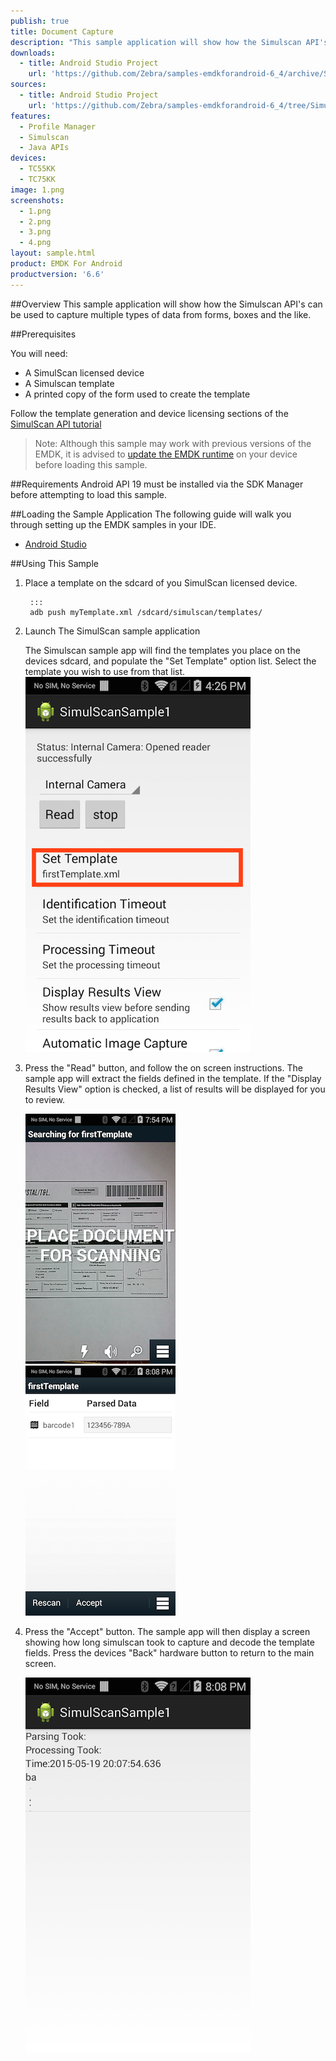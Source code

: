 ```yaml
---
publish: true
title: Document Capture
description: "This sample application will show how the Simulscan API's can be used to capture multiple types of data from paper forms."
downloads:
  - title: Android Studio Project
    url: 'https://github.com/Zebra/samples-emdkforandroid-6_4/archive/SimulScanSample1.zip'
sources:
  - title: Android Studio Project
    url: 'https://github.com/Zebra/samples-emdkforandroid-6_4/tree/SimulScanSample1'
features:
  - Profile Manager
  - Simulscan
  - Java APIs
devices:
  - TC55KK
  - TC75KK
image: 1.png
screenshots:
  - 1.png
  - 2.png
  - 3.png
  - 4.png
layout: sample.html
product: EMDK For Android
productversion: '6.6'
---
```



##Overview
This sample application will show how the Simulscan API's can be used to capture multiple types of data from forms, boxes and the like.

##Prerequisites

You will need:

* A SimulScan licensed device
* A Simulscan template
* A printed copy of the form used to create the template

Follow the template generation and device licensing sections of the [SimulScan API tutorial](/emdk-for-android/6-6/tutorial/tutSimulScanAPI)

>Note: Although this sample may work with previous versions of the EMDK, it is advised to [update the EMDK runtime](../../guide/setupDevice/) on your device before loading this sample.

##Requirements
Android API 19 must be installed via the SDK Manager before attempting to load this sample.


##Loading the Sample Application
The following guide will walk you through setting up the EMDK samples in your IDE.

* [Android Studio](/emdk-for-android/6-6/guide/emdksamples_androidstudio)


##Using This Sample

1. Place a template on the sdcard of you SimulScan licensed device.

		:::
		adb push myTemplate.xml /sdcard/simulscan/templates/
	

2. Launch The SimulScan sample application
	
	The Simulscan sample app will find the templates you place on the devices sdcard, and populate the "Set Template" option list.  Select the template you wish to use from that list.
	![img](simulscanSample1.png) 


3. Press the "Read" button, and follow the on screen instructions. The sample app will extract the fields defined in the template. If the "Display Results View" option is checked, a list of results will be displayed for you to review.

	![img](simulscanSample2.png)  ![img](simulscanSample3.png)   


4. Press the "Accept" button. The sample app will then display a screen showing how long simulscan took to capture and decode the template fields. Press the devices "Back" hardware button to return to the main screen.

	![img](simulscanSample4.png) 




















